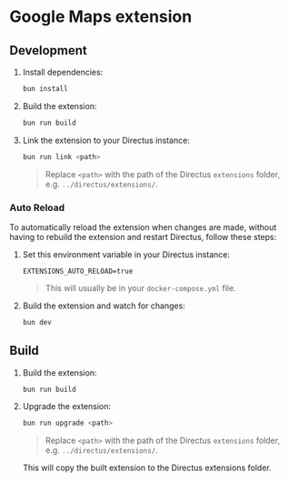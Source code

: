 # Google Maps extension

## Development

1. Install dependencies:

   ```bash
   bun install
   ```

2. Build the extension:

   ```bash
   bun run build
   ```

3. Link the extension to your Directus instance:

   ```bash
   bun run link <path>
   ```

   > Replace `<path>` with the path of the Directus `extensions` folder, e.g. `../directus/extensions/`.

### Auto Reload

To automatically reload the extension when changes are made, without having to rebuild the extension and restart Directus, follow these steps:

1. Set this environment variable in your Directus instance:

   ```env
   EXTENSIONS_AUTO_RELOAD=true
   ```

   > This will usually be in your `docker-compose.yml` file.

2. Build the extension and watch for changes:

   ```bash
   bun dev
   ```

## Build

1. Build the extension:

   ```bash
   bun run build
   ```

2. Upgrade the extension:

   ```bash
   bun run upgrade <path>
   ```

   > Replace `<path>` with the path of the Directus `extensions` folder, e.g. `../directus/extensions/`.

   This will copy the built extension to the Directus extensions folder.
